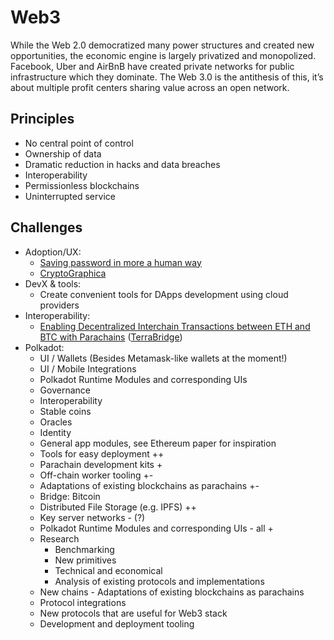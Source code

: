 # Web3

While the Web 2.0 democratized many power structures and created new opportunities, the economic engine is largely privatized and monopolized. Facebook, Uber and AirBnB have created private networks for public infrastructure which they dominate. The Web 3.0 is the antithesis of this, it’s about multiple profit centers sharing value across an open network.

## Principles

* No central point of control
* Ownership of data
* Dramatic reduction in hacks and data breaches
* Interoperability
* Permissionless blockchains
* Uninterrupted service

## Challenges

* Adoption/UX:
  * [Saving password in more a human way](adoption-ux/)
  * [CryptoGraphica](adoption-ux/encoding-seed-phrase-to-the-picture-steganography.md)
* DevX & tools:
  * Create convenient tools for DApps development using cloud providers
* Interoperability:
  * [Enabling Decentralized Interchain Transactions between ETH and BTC with Parachains](interoperability/ethereum-bitcoin-bridge-wip.md) \([TerraBridge](interoperability/extending-maker-dao-scalability-with-btc-collateral.md)\)
* Polkadot:
  * UI / Wallets \(Besides Metamask-like wallets at the moment!\)
  * UI / Mobile Integrations
  * Polkadot Runtime Modules and corresponding UIs
  * Governance
  * Interoperability
  * Stable coins
  * Oracles
  * Identity
  * General app modules, see Ethereum paper for inspiration
  * Tools for easy deployment ++
  * Parachain development kits +
  * Off-chain worker tooling +-
  * Adaptations of existing blockchains as parachains +-
  * Bridge: Bitcoin
  * Distributed File Storage \(e.g. IPFS\) ++
  * Key server networks - \(?\)
  * Polkadot Runtime Modules and corresponding UIs - all +
  * Research
    * Benchmarking
    * New primitives
    * Technical and economical
    * Analysis of existing protocols and implementations
  * New chains - Adaptations of existing blockchains as parachains
  * Protocol integrations
  * New protocols that are useful for Web3 stack
  * Development and deployment tooling

